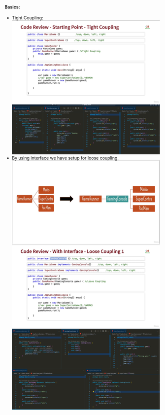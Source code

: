 #### Basics:
- Tight Coupling:
![Tight Coupling](image-1.png)
![Code](image-2.png)
- By using interface we have setup for loose coupling. 
![Loose Coupling](image.png)
![Code lookup](image-3.png)
![code](image-4.png)